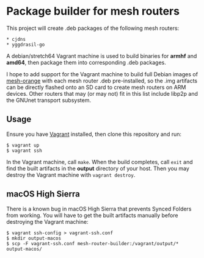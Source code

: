 Package builder for mesh routers
================================

This project will create .deb packages of the following mesh routers:

    * cjdns
    * yggdrasil-go

A debian/stretch64 Vagrant machine is used to build binaries for **armhf**
and **amd64**, then package them into corresponding .deb packages.

I hope to add support for the Vagrant machine to build full Debian images
of [mesh-orange](https://github.com/tomeshnet/mesh-orange) with each mesh
router .deb pre-installed, so the .img artifacts can be directly flashed
onto an SD card to create mesh routers on ARM devices. Other routers that
may (or may not) fit in this list include libp2p and the GNUnet transport
subsystem.

Usage
-----

Ensure you have [Vagrant](https://www.vagrantup.com) installed, then clone
this repository and run:

    $ vagrant up
    $ vagrant ssh

In the Vagrant machine, call `make`. When the build completes, call `exit`
and find the built artifacts in the **output** directory of your host. Then
you may destroy the Vagrant machine with `vagrant destroy`.

macOS High Sierra
------------------

There is a known bug in macOS High Sierra that prevents Synced Folders
from working. You will have to get the built artifacts manually before
destroying the Vagrant machine:

    $ vagrant ssh-config > vagrant-ssh.conf
    $ mkdir output-macos
    $ scp -F vagrant-ssh.conf mesh-router-builder:/vagrant/output/* output-macos/
